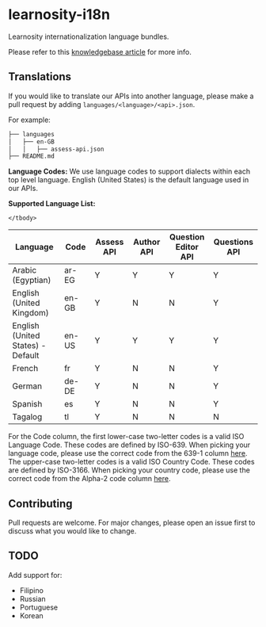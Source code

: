 # learnosity-i18n
Learnosity internationalization language bundles.

Please refer to this [knowledgebase article](https://help.learnosity.com/hc/en-us/articles/360000758697-Internationalizing-and-Localizing-the-Assessment-Experience) for more info.

## Translations

If you would like to translate our APIs into another language, please make a pull request by adding `languages/<language>/<api>.json`.

For example:

```bash
├── languages
│   ├── en-GB
│   │   ├── assess-api.json
├── README.md
```

**Language Codes:**
We use language codes to support dialects within each top level language. English (United States) is the default language used in our APIs.

**Supported Language List:**
<table>
    <thead>
        <tr>
            <th width="320">Language</th>
            <th width="130">Code</th>
            <th width="130">Assess API</th>
            <th width="130">Author API</th>
            <th width="130">Question Editor API</th>
            <th width="130">Questions API</th>
        </tr>
    </thead>
    <tbody>
        <tr>
            <td>Arabic (Egyptian)</td>
            <td>ar-EG</td>
            <td>Y</td>
            <td>Y</td>
            <td>Y</td>
            <td>Y</td>
        </tr>
        <tr>
            <td>English (United Kingdom)</td>
            <td>en-GB</td>
            <td>Y</td>
            <td>N</td>
            <td>N</td>
            <td>Y</td>
        </tr>
        <tr>
            <td>English (United States) - Default</td>
            <td>en-US</td>
            <td>Y</td>
            <td>Y</td>
            <td>Y</td>
            <td>Y</td>
        </tr>
        <tr>
            <td>French</td>
            <td>fr</td>
            <td>Y</td>
            <td>N</td>
            <td>N</td>
            <td>Y</td>
        </tr>
        <tr>
            <td>German</td>
            <td>de-DE</td>
            <td>Y</td>
            <td>N</td>
            <td>N</td>
            <td>Y</td>
        </tr>
        <tr>
            <td>Spanish</td>
            <td>es</td>
            <td>Y</td>
            <td>N</td>
            <td>N</td>
            <td>Y</td>
        </tr>
        <tr>
            <td>Tagalog</td>
            <td>tl</td>
            <td>Y</td>
            <td>N</td>
            <td>N</td>
            <td>N</td>
        </tr>

    </tbody>
</table>

For the Code column, the first lower-case two-letter codes is a valid ISO Language Code. These codes are defined by ISO-639. When picking your language code, please use the correct code from the 639-1 column [here](https://en.wikipedia.org/wiki/List_of_ISO_639-1_codes). The upper-case two-letter codes is a valid ISO Country Code. These codes are defined by ISO-3166. When picking your country code, please use the correct code from the Alpha-2 code column [here](https://en.wikipedia.org/wiki/List_of_ISO_3166_country_codes).

## Contributing
Pull requests are welcome. For major changes, please open an issue first to discuss what you would like to change.

## TODO
Add support for:
* Filipino
* Russian
* Portuguese
* Korean
